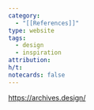 ```yaml
---
category:
  - "[[References]]"
type: website
tags:
  - design
  - inspiration
attribution: 
h/t: 
notecards: false
---
```


https://archives.design/

